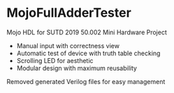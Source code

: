 # MojoFullAdderTester
Mojo HDL for SUTD 2019 50.002 Mini Hardware Project

* Manual input with correctness view
* Automatic test of device with truth table checking
* Scrolling LED for aesthetic
* Modular design with maximum reusability



Removed generated Verilog files for easy management